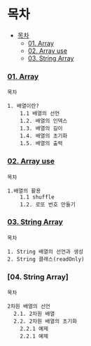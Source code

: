 # 목차
- [목차](#목차)
    - [01. Array](#01-array)
    - [02. Array use](#02-array-use)
    - [03. String Array](#03-string-array)


### [01. Array](01.array.md)
```
목차

1. 배열이란?
    1.1 배열의 선언
    1.2. 배열의 인덱스
    1.3. 배열의 길이
    1.4. 배열의 초기화
    1.5. 배열의 출력
```

### [02. Array use](02.array-use.md)
```
목차

1.배열의 활용
    1.1 shuffle
    1.2. 로또 번호 만들기
```

### [03. String Array](03.String.md)
```
목차

1. String 배열의 선언과 생성
2. String 클래스(readOnly)
```

### [04. String Array]
```
목차

2차원 배열의 선언
  2.1. 2차원 배열
  2.2. 2차원 배열의 초기화
    2.2.1 예제
    2.2.1 예제
```
